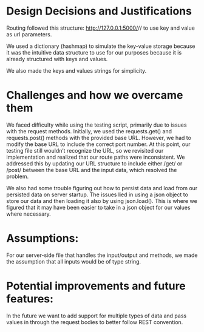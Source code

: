 # Design Decisions and Justifications
Routing followed this structure: http://127.0.0.1:5000/<method>/<key>/<value> to use key and value as url parameters.

We used a dictionary (hashmap) to simulate the key-value storage because it was the intuitive data structure to use for our purposes because it is already structured with keys and values.

We also made the keys and values strings for simplicity.

# Challenges and how we overcame them
We faced difficulty while using the testing script, primarily due to issues with the request methods. Initially, we used the requests.get() and requests.post() methods with the provided base URL. However, we had to modify the base URL to include the correct port number. At this point, our testing file still wouldn’t recognize the URL, so we revisited our implementation and realized that our route paths were inconsistent. We addressed this by updating our URL structure to include either /get/ or /post/ between the base URL and the input data, which resolved the problem.

We also had some trouble figuring out how to persist data and load from our persisted data on server startup. The issues lied in using a json object to store our data and then loading it also by using json.load(). This is where we figured that it may have been easier to take in a json object for our values where necessary.

# Assumptions:
For our server-side file that handles the input/output and methods, we made the assumption that all inputs would be of type string.

# Potential improvements and future features:
In the future we want to add support for multiple types of data and pass values in through the request bodies to better follow REST convention.

